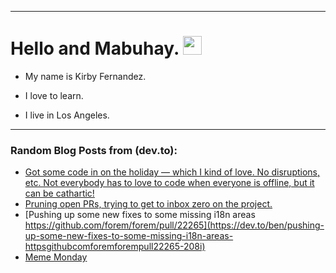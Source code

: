 
<img src="https://komarev.com/ghpvc/?username=kirbygit&style=flat-square&color=blue" alt=""/>

---
<h1>
  Hello and Mabuhay.
  <img src="https://media.giphy.com/media/hvRJCLFzcasrR4ia7z/giphy.gif" width="30px"/>
</h1>

- My name is Kirby Fernandez.

- I love to learn.

- I live in Los Angeles.

---

### Random Blog Posts from (dev.to):
<!-- BLOG-POST-LIST:START -->
- [Got some code in on the holiday — which I kind of love. No disruptions, etc. Not everybody has to love to code when everyone is offline, but it can be cathartic!](https://dev.to/ben/got-some-code-in-on-the-holiday-which-i-kind-of-love-no-disruptions-etc-not-everybody-has-to-1bo7)
- [Pruning open PRs, trying to get to inbox zero on the project.](https://dev.to/ben/pruning-open-prs-trying-to-get-to-inbox-zero-on-the-project-3l8p)
- [Pushing up some new fixes to some missing i18n areas https://github.com/forem/forem/pull/22265](https://dev.to/ben/pushing-up-some-new-fixes-to-some-missing-i18n-areas-httpsgithubcomforemforempull22265-208i)
- [Meme Monday](https://dev.to/ben/meme-monday-4532)
<!-- BLOG-POST-LIST:END -->
